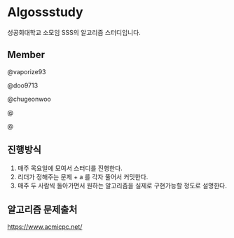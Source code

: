 # Algossstudy

성공회대학교 소모임 SSS의 알고리즘 스터디입니다.



## Member

@vaporize93

@doo9713

@chugeonwoo

@

@



## 진행방식

1. 매주 목요일에 모여서 스터디를 진행한다.
2. 리더가 정해주는 문제 + a 를 각자 풀어서 커밋한다.
3. 매주 두 사람씩 돌아가면서 원하는 알고리즘을 실제로 구현가능할 정도로 설명한다.



## 알고리즘 문제출처

https://www.acmicpc.net/